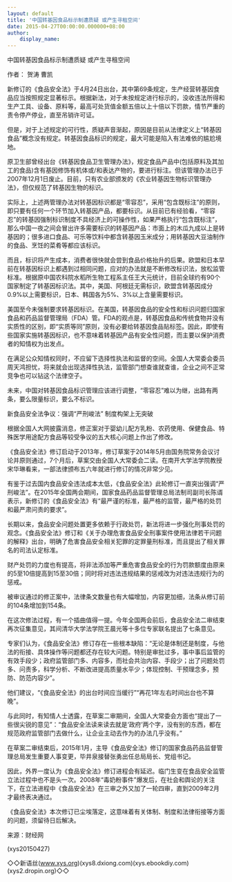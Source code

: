 ```yaml
---
layout: default
title: '中国转基因食品标示制遭质疑 或产生寻租空间'
date: 2015-04-27T00:00:00.000000+08:00
author:
    display_name: 
---
```


中国转基因食品标示制遭质疑 或产生寻租空间

作者： 贺涛 曹凯

新修订的《食品安全法》于4月24日出台，其中第69条规定，生产经营转基因食品应当按照规定显著标示。根据新法，对于未按规定进行标示的，没收违法所得和生产工具、设备、原料等，最高可处货值金额五倍以上十倍以下罚款，情节严重的责令停产停业，直至吊销许可证。

但是，对于上述规定的可行性，质疑声音渐起，原因是目前从法律定义上“转基因食品”概念没有规定。转基因食品标识的规定，最大可能是陷入有法难依的尴尬境地。

原卫生部曾经出台《转基因食品卫生管理办法》，规定食品产品中(包括原料及其加工的食品)含有基因修饰有机体或/和表达产物的，要进行标注。但该管理办法已于2007年12月1日废止。目前，只有农业部颁发的《农业转基因生物标识管理办法》，但仅规范了转基因生物的标识。

实际上，上述两管理办法对转基因标识都是“零容忍”，采用“包含既标注”的原则，即只要有任何一个环节加入转基因产品，都要标识。从目前已有经验看，“零容忍”的转基因强制标识制度不具经济上的可操作性，如果严格执行“包含既标注”，那么中国一夜之间会冒出许多需要标识的转基因产品：市面上的木瓜九成以上是转基因的；很多进口食品、可乐等饮料中都含转基因玉米成分；用转基因大豆油制作的食品、烹饪的菜肴等都应该标识。

而且，标识将产生成本，消费者很快就会尝到食品价格抬升的后果。欧盟和日本早前在转基因标识上都遇到过相同问题，应对的办法就是不断修改标识法，放松监管标准。根据原中国农科院水稻所生物工程系主任王大元统计，目前全球约有90个国家制定了转基因标识法。其中，美国、阿根廷无需标识，欧盟含转基因成分0.9%以上需要标识，日本、韩国各为5%、3%以上含量需要标识。

美国至今未强制要求转基因标识。在美国，转基因食品的安全性和标识问题归国家食品和药品监督管理局（FDA）管。FDA的观点是，转基因食品和传统食物并没有实质性的区别，即“实质等同”原则，没有必要给转基因食品贴标签。因此，即使有些国家实施转基因标识，也不意味着转基因产品有安全性问题，而主要以保护消费者的知情权为出发点。

在满足公众知情权同时，不应留下选择性执法和监督的空间。全国人大常委会委员周天鸿担忧，将来就会出现选择性执法，监管部门想查谁就查谁，企业之间不正常竞争也可以钻这个法律空子。

未来，中国对转基因食品标识管理应该进行调整，“零容忍”难以为继，出路有两条，要么限量标识，要么不标识。

新食品安全法争议：强调“严刑峻法” 制度构架上无突破

根据全国人大网披露消息，修正案对于婴幼儿配方乳粉、农药使用、保健食品、特殊医学用途配方食品等较受争议的五大核心问题上作出了修改。

《食品安全法》修订启动于2013年，修订草案于2014年5月由国务院常务会议讨论并原则通过，7个月后，草案交由全国人大常委会二读。在南开大学法学院教授宋华琳看来，一部法律颁布五六年就进行修订的情况非常少见。

有鉴于过去国内食品安全违法成本太低，《食品安全法》此轮修订一直突出强调“严刑峻法”。在2015年全国两会期间，国家食品药品监督管理总局法制司副司长陈谞表示，新修订的《食品安全法》有“最严谨的标准，最严格的监管，最严格的处罚和最严肃问责的要求”。

长期以来，食品安全问题处置更多依赖于行政处罚，新法将进一步强化刑事处罚的观念。《食品安全法》修订和《关于办理危害食品安全刑事案件使用法律若干问题的解释》出台，明确了危害食品安全相关犯罪的定罪量刑标准，而且提出了相关罪名的司法认定标准。

财产处罚的力度也有提高，将非法添加等严重危害食品安全的行为罚款额度由原来的5至10倍提高到15至30倍；同时将对违法违规结果的惩戒改为对违法违规行为的惩戒。

被审议通过的修正案中，法律条文数量也有大幅增加，内容更加细，法条从修订前的104条增加到154条。

在这次修法过程，有一个插曲值得一提。今年全国两会前后，食品安全法二审结束再次征集意见，其间清华大学法学院王晨光等十多位专家联名提出了七条意见。

专家们认为，《食品安全法》修订存在一些根本缺陷：“无论是体制还是制度，与他法的衔接、具体操作等问题都还存在较大问题。特别是审批过多，事中事后监管的有效手段少；政府监管部门多、内容多，而社会共治内容、手段少；出了问题处罚多、问责多，科学分析、不断改进提高质量水平少；体现控制、干预理念多，预防、防范内容少”。

他们建议，“《食品安全法》的出台时间应当缓行”“再花1年左右时间出台也不算晚”。

与此同时，有知情人士透露，在草案二审期间，全国人大常委会方面也“提出了一些很尖锐的意见”：“食品安全法读来读去就是‘政府’两个字，没有别的东西，都在规范政府监管部门去做什么，让企业主动去作为的办法几乎没有。”

在草案二审结束后，2015年1月，主导《食品安全法》修订的国家食品药品监督管理总局发生重要人事变更，毕井泉接替张勇出任总局局长、党组书记。

因此，外界一度认为《食品安全法》修订进程会有延迟。临门生变在食品安全监管立法过程中也不是头一次。2008年“毒奶粉事件”爆发后，在社会和舆论的关注下，在立法进程中《食品安全法》在三审之外又加了一轮四审，直到2009年2月才最终表决通过。

《食品安全法》本次修订已尘埃落定，这意味着有关体制、制度和法律衔接等方面的问题，须留待日后解决。

来源：财经网

(xys20150427)

◇◇新语丝(www.xys.org)(xys8.dxiong.com)(xys.ebookdiy.com)(xys2.dropin.org)◇◇

